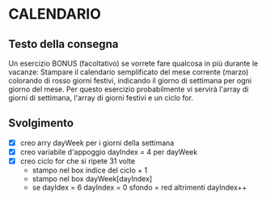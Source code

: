 # CALENDARIO

## Testo della consegna

Un esercizio BONUS (facoltativo) se vorrete fare qualcosa in più durante le vacanze:
Stampare il calendario semplificato del mese corrente (marzo) colorando di rosso giorni festivi, indicando il giorno di settimana per ogni giorno del mese.
Per questo esercizio probabilmente vi servirà l'array di giorni di settimana, l'array di giorni festivi e un ciclo for.

## Svolgimento

- [x] creo arry dayWeek per i giorni della settimana
- [x] creo variabile d'appoggio dayIndex = 4 per dayWeek  
- [x] creo ciclo for che si ripete 31 volte
    - stampo nel box indice del ciclo + 1
    - stampo nel box dayWeek[dayIndex]
    - se dayIdex = 6
      dayIndex = 0
      sfondo = red
      altrimenti
      dayIndex++